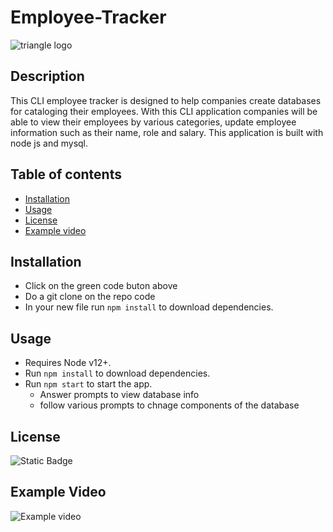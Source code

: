 # Employee-Tracker
![triangle logo](assets/Screenshot%202024-04-20%20004238.png)

## Description
This CLI employee tracker is designed to help companies create databases for cataloging their employees. With this CLI application companies will be able to view their employees by various categories, update employee information such as their name, role and salary. This application is built with node js and mysql.

## Table of contents
- [Installation](#installation)
- [Usage](#usage)
- [License](#license)
- [Example video](#example-video)


## Installation
- Click on the green code buton above
- Do a git clone on the repo code
- In your new file run `npm install` to download dependencies.

## Usage

- Requires Node v12+.
- Run `npm install` to download dependencies.
- Run `npm start` to start the app.
  - Answer prompts to view database info
  - follow various prompts to chnage components of the database

## License
![Static Badge](https://img.shields.io/badge/license-MIT-blue)

## Example Video
![Example video](https://watch.screencastify.com/v/vPNqh233zQBuSP2EnYXj)
